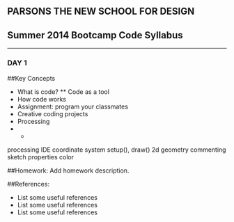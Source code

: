 ## PARSONS THE NEW SCHOOL FOR DESIGN
## Summer 2014 Bootcamp Code Syllabus
-------------------------------------------------------------------

### DAY 1

##Key Concepts
* What is code?
** Code as a tool
* How code works
* Assignment: program your classmates
* Creative coding projects
* Processing
* *
processing IDE
coordinate system
setup(), draw()
2d geometry
commenting
sketch properties
color
  
##Homework:
Add homework description.

##References:
* List some useful references
* List some useful references
* List some useful references
